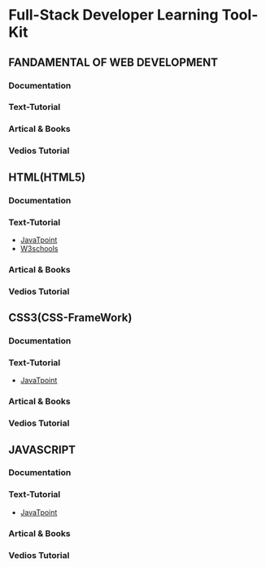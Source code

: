 
# Full-Stack Developer Learning Tool-Kit

## FANDAMENTAL OF WEB DEVELOPMENT 

### Documentation
### Text-Tutorial
### Artical & Books
### Vedios Tutorial


## HTML(HTML5)

### Documentation
### Text-Tutorial
-  [JavaTpoint](https://www.javatpoint.com/html-tutorial)
-  [W3schools](https://www.w3schools.com/js/default.asp)
### Artical & Books
### Vedios Tutorial


##  CSS3(CSS-FrameWork)


### Documentation
### Text-Tutorial
-  [JavaTpoint](https://www.javatpoint.com/css-tutorial)
### Artical & Books
### Vedios Tutorial


##  JAVASCRIPT


### Documentation
### Text-Tutorial
-  [JavaTpoint](https://www.javatpoint.com/javascript-tutorial)
### Artical & Books
### Vedios Tutorial



